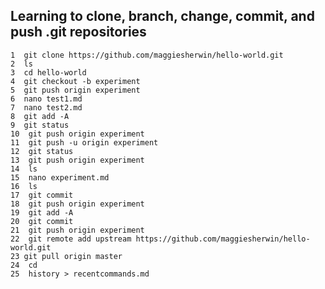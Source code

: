    ## Learning to clone, branch, change, commit, and push .git repositories
   
    1  git clone https://github.com/maggiesherwin/hello-world.git
    2  ls
    3  cd hello-world
    4  git checkout -b experiment
    5  git push origin experiment
    6  nano test1.md
    7  nano test2.md
    8  git add -A
    9  git status
    10  git push origin experiment
    11  git push -u origin experiment
    12  git status
    13  git push origin experiment
    14  ls
    15  nano experiment.md
    16  ls
    17  git commit
    18  git push origin experiment
    19  git add -A
    20  git commit
    21  git push origin experiment
    22  git remote add upstream https://github.com/maggiesherwin/hello-world.git
    23 git pull origin master
    24  cd
    25  history > recentcommands.md
